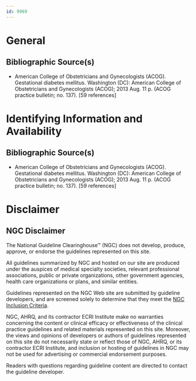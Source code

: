 ```yaml
---
id: 9969
---
```


# General

## Bibliographic Source(s)

- American College of Obstetricians and Gynecologists (ACOG). Gestational diabetes mellitus. Washington (DC): American College of Obstetricians and Gynecologists (ACOG); 2013 Aug. 11 p. (ACOG practice bulletin; no. 137). [59 references]

# Identifying Information and Availability

## Bibliographic Source(s)

- American College of Obstetricians and Gynecologists (ACOG). Gestational diabetes mellitus. Washington (DC): American College of Obstetricians and Gynecologists (ACOG); 2013 Aug. 11 p. (ACOG practice bulletin; no. 137). [59 references]

# Disclaimer

## NGC Disclaimer

The National Guideline Clearinghouse™ (NGC) does not develop, produce, approve, or endorse the guidelines represented on this site.

All guidelines summarized by NGC and hosted on our site are produced under the auspices of medical specialty societies, relevant professional associations, public or private organizations, other government agencies, health care organizations or plans, and similar entities.

Guidelines represented on the NGC Web site are submitted by guideline developers, and are screened solely to determine that they meet the [NGC Inclusion Criteria](/help-and-about/summaries/inclusion-criteria).

NGC, AHRQ, and its contractor ECRI Institute make no warranties concerning the content or clinical efficacy or effectiveness of the clinical practice guidelines and related materials represented on this site. Moreover, the views and opinions of developers or authors of guidelines represented on this site do not necessarily state or reflect those of NGC, AHRQ, or its contractor ECRI Institute, and inclusion or hosting of guidelines in NGC may not be used for advertising or commercial endorsement purposes.

Readers with questions regarding guideline content are directed to contact the guideline developer.


